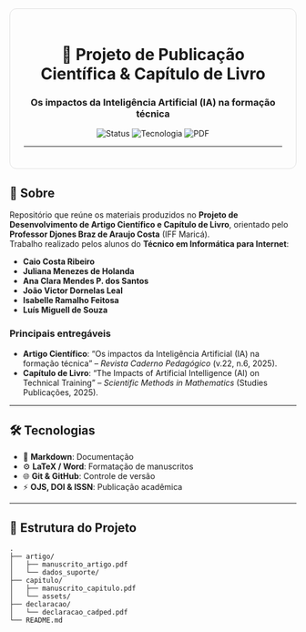 <!-- README.md -->

<div align="center" style="border:1px solid #e0e0e0; border-radius:12px; padding:24px; max-width:800px; margin:auto;">

  <h1>🚀 Projeto de Publicação Científica &amp; Capítulo de Livro</h1>
   <h3>Os impactos da Inteligência Artificial (IA) na formação técnica</h3>
  <p>
    <img src="https://img.shields.io/badge/Status-Concluído-brightgreen" alt="Status"/>
    <img src="https://img.shields.io/badge/Tecnologia-IA-blue" alt="Tecnologia"/>
    <img src="https://img.shields.io/badge/Formato-PDF-red" alt="PDF"/>
  </p>

  <hr/>
</div>

  ## 📘 Sobre

  Repositório que reúne os materiais produzidos no **Projeto de Desenvolvimento de Artigo Científico e Capítulo de Livro**, orientado pelo **Professor Djones Braz de Araujo Costa** (IFF Maricá).  
  Trabalho realizado pelos alunos do **Técnico em Informática para Internet**:
  - **Caio Costa Ribeiro**  
  - **Juliana Menezes de Holanda**  
  - **Ana Clara Mendes P. dos Santos**  
  - **João Victor Dornelas Leal**  
  - **Isabelle Ramalho Feitosa**  
  - **Luís Miguell de Souza**  

  ### Principais entregáveis
  - **Artigo Científico**: “Os impactos da Inteligência Artificial (IA) na formação técnica” – *Revista Caderno Pedagógico* (v.22, n.6, 2025).  
  - **Capítulo de Livro**: “The Impacts of Artificial Intelligence (AI) on Technical Training” – *Scientific Methods in Mathematics* (Studies Publicações, 2025).

  ---

  ## 🛠 Tecnologias

  - 📄 **Markdown**: Documentação  
  - ⚙️ **LaTeX / Word**: Formatação de manuscritos  
  - 🌐 **Git & GitHub**: Controle de versão  
  - ⚡ **OJS, DOI & ISSN**: Publicação acadêmica

  ---

  ## 📁 Estrutura do Projeto

  ```text
  .
  ├── artigo/
  │   ├── manuscrito_artigo.pdf
  │   └── dados_suporte/
  ├── capitulo/
  │   ├── manuscrito_capitulo.pdf
  │   └── assets/
  ├── declaracao/
  │   └── declaracao_cadped.pdf
  └── README.md
